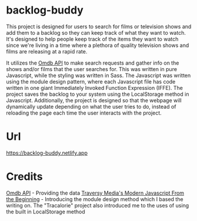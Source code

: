 # backlog-buddy

This project is designed for users to search for films or television shows and add them to a backlog so they can keep track of what they want to watch. It's designed to help people keep track of the items they want to watch since we're living in a time where a plethora of quality television shows and films are releasing at a rapid rate.

It utilizes the [Omdb API](http://www.omdbapi.com) to make search requests and gather info on the shows and/or films that the user searches for. This was written in pure Javascript, while the styling was written in Sass. The Javascript was written using the module design pattern, where each Javascript file has code written in one giant Immediately Invoked Function Expression (IFFE). The project saves the backlog to your system using the LocalStorage method in Javascript. Additionally, the project is designed so that the webpage will dynamically update depending on what the user tries to do, instead of reloading the page each time the user interacts with the project.

# Url

https://backlog-buddy.netlify.app

# Credits

[Omdb API](http://www.omdbapi.com) - Providing the data
[Traversy Media's Modern Javascript From the Beginning](https://www.udemy.com/course/modern-javascript-from-the-beginning/) - Introducing the module design method which I based the writing on. The "Tracalorie" project also introduced me to the uses of using the built in LocalStorage method
